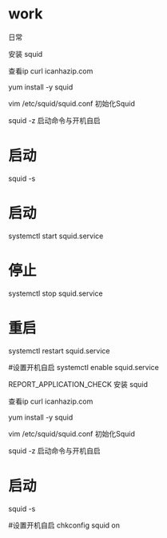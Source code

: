 # work
日常


安装 squid

查看ip
curl icanhazip.com

yum install -y squid

vim /etc/squid/squid.conf
初始化Squid


squid -z
启动命令与开机自启
# 启动
squid -s
# 启动
systemctl start squid.service
# 停止
systemctl stop squid.service
# 重启
systemctl restart squid.service
 
#设置开机自启
systemctl enable squid.service



REPORT_APPLICATION_CHECK
安装 squid

查看ip
curl icanhazip.com

yum install -y squid

vim /etc/squid/squid.conf
初始化Squid


squid -z
启动命令与开机自启
# 启动
squid -s
 
#设置开机自启
chkconfig  squid on
